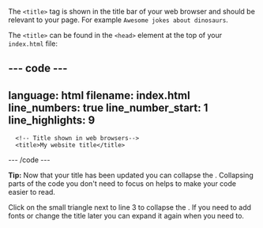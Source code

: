 The `<title>` tag is shown in the title bar of your web browser and should be relevant to your page. For example `Awesome jokes about dinosaurs`.
  
The `<title>` can be found in the `<head>` element at the top of your `index.html` file:

--- code ---
---
language: html
filename: index.html
line_numbers: true
line_number_start: 1
line_highlights: 9
---
<!DOCTYPE html>
<html lang="en">
  <head>
      <meta charset="UTF-8" />
      <meta name="viewport" content="width=device-width, initial-scale=1.0" />
      <meta http-equiv="X-UA-Compatible" content="ie=edge" />

      <!-- Title shown in web browsers-->
      <title>My website title</title>

--- /code ---
  
**Tip:** Now that your title has been updated you can collapse the <head>. Collapsing parts of the code you don't need to focus on helps to make your code easier to read.

Click on the small triangle next to line 3 to collapse the <head>. If you need to add fonts or change the title later you can expand it again when you need to. 

